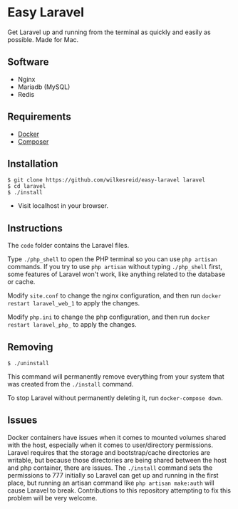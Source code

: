 Easy Laravel
==========

Get Laravel up and running from the terminal as quickly and easily as possible. Made for Mac.

## Software
- Nginx
- Mariadb (MySQL)
- Redis

## Requirements
- [Docker](https://docs.docker.com/engine/installation/)
- [Composer](https://getcomposer.org/download/)

## Installation
    $ git clone https://github.com/wilkesreid/easy-laravel laravel
    $ cd laravel
    $ ./install
- Visit localhost in your browser.

## Instructions

The `code` folder contains the Laravel files.

Type `./php_shell` to open the PHP terminal so you can use `php artisan` commands. If you try to use `php artisan` without typing `./php_shell` first, some features of Laravel won't work, like anything related to the database or cache.

Modify `site.conf` to change the nginx configuration, and then run `docker restart laravel_web_1` to apply the changes.

Modify `php.ini` to change the php configuration, and then run `docker restart laravel_php_` to apply the changes.

## Removing

    $ ./uninstall
    
This command will permanently remove everything from your system that was created from the `./install` command.

To stop Laravel without permanently deleting it, run `docker-compose down`.

## Issues

Docker containers have issues when it comes to mounted volumes shared with the host, especially when it comes to user/directory permissions. Laravel requires that the storage and bootstrap/cache directories are writable, but because those directories are being shared between the host and php container, there are issues. The `./install` command sets the permissions to 777 initially so Laravel can get up and running in the first place, but running an artisan command like `php artisan make:auth` will cause Laravel to break. Contributions to this repository attempting to fix this problem will be very welcome.